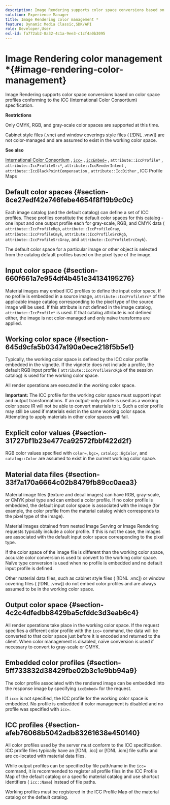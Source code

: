 ```yaml
---
description: Image Rendering supports color space conversions based on color space profiles conforming to the ICC (International Color Consortium) specification.
solution: Experience Manager
title: Image Rendering color management *
feature: Dynamic Media Classic,SDK/API
role: Developer,User
exl-id: fa772ab2-8a32-4c1a-9ee3-c1cf4a0b3095
---
```

# Image Rendering color management *{#image-rendering-color-management}

Image Rendering supports color space conversions based on color space profiles conforming to the ICC (International Color Consortium) specification.

 **Restrictions**

Only CMYK, RGB, and gray-scale color spaces are supported at this time.

Cabinet style files (.vnc) and window coverings style files ( [!DNL .vnw]) are not color-managed and are assumed to exist in the working color space.

**See also**

[International Color Consortium](https://www.color.org/index.xalter) , [ `icc=`](../../../../../ir-api/http-protocol/image-rendering-api-ref/c-ir-http-protocol-ref/c-ir-http-protocol-command-reference/r-ir-icc.md#reference-86a2fff3cef24982ad2063d977a16e06) , [ `iccEmbed=`](../../../../../ir-api/http-protocol/image-rendering-api-ref/c-ir-http-protocol-ref/c-ir-http-protocol-command-reference/r-ir-iccembed.md#reference-47a433138c7c4b29b9b29871b2491a7f) , `attribute::IccProfile*` , `attribute::IccProfileSrc*`, `attribute::IccRenderIntent` , `attribute::IccBlackPointCompensation` , `attribute::IccDither` , ICC Profile Maps

## Default color spaces {#section-8ce27edf42e746febe4654f8f19b9c0c}

Each image catalog (and the default catalog) can define a set of ICC profiles. These profiles constitute the default color spaces for this catalog - one input and one output profile each for gray-scale, RGB, and CMYK data ( `attribute::IccProfileRgb`, `attribute::IccProfileGray`, `attribute::IccProfileCmyk`, `attribute::IccProfileSrcRgb`, `attribute::IccProfileSrcGray`, and `attribute::IccProfileSrcCmyk`).

The default color space for a particular image or other object is selected from the catalog default profiles based on the pixel type of the image.

## Input color space {#section-660f661a7e954df4b451e34134195276}

Material images may embed ICC profiles to define the input color space. If no profile is embedded in a source image, `attribute::IccProfileSrc*` of the applicable image catalog corresponding to the pixel type of the source image will be used. If this attribute is not defined in the image catalog, `attribute::IccProfile*` is used. If that catalog attribute is not defined either, the image is not color-managed and only naïve transforms are applied.

## Working color space {#section-645d9cfa5b0347a190a0ece218f5b5e1}

Typically, the working color space is defined by the ICC color profile embedded in the vignette. If the vignette does not include a profile, the default RGB input profile ( `attribute::IccProfileSrcRgb` of the session catalog) is used for the working color space.

All render operations are executed in the working color space.

**Important:** The ICC profile for the working color space must support input and output transformations. If an output-only profile is used as a working color space IR will not be able to convert materials to it. Such a color profile may still be used if materials exist in the same working color space. Attempting to apply materials in other color spaces will fail.

## Explicit color values {#section-31727bf1b23e477ca92572fbbf422d2f}

RGB color values specified with `color=`, `bgc=`, `catalog::BgColor`, and `catalog::Color` are assumed to exist in the current working color space.

## Material data files {#section-33f7a170a6664c02b8479fb89cc0aea3}

Material image files (texture and decal images) can have RGB, gray-scale, or CMYK pixel type and can embed a color profile. If no color profile is embedded, the default input color space is associated with the image (for example, the color profile from the material catalog which corresponds to the pixel type of the image).

Material images obtained from nested Image Serving or Image Rendering requests typically include a color profile. If this is not the case, the images are associated with the default input color space corresponding to the pixel type.

If the color space of the image file is different than the working color space, accurate color conversion is used to convert to the working color space. Naïve type conversion is used when no profile is embedded and no default input profile is defined.

Other material data files, such as cabinet style files ( [!DNL .vnc]) or window covering files ( [!DNL .vnw]) do not embed color profiles and are always assumed to be in the working color space.

## Output color space {#section-4c2c4dfedbb8429ba5cfddc3d3eab6c4}

All render operations take place in the working color space. If the request specifies a different color profile with the `icc=` command, the data will be converted to that color space just before it is encoded and returned to the client. When color management is disabled, naïve conversion is used if necessary to convert to gray-scale or CMYK.

## Embedded color profiles {#section-5ff733832d38429fbe02b3c1e9bb94a9}

The color profile associated with the rendered image can be embedded into the response image by specifying `iccEmbed=` for the request.

If `icc=` is not specified, the ICC profile for the working color space is embedded. No profile is embedded if color management is disabled and no profile was specified with `icc=`.

## ICC profiles {#section-afeb76068b5042adb83261638e450140}

All color profiles used by the server must conform to the ICC specification. ICC profile files typically have an [!DNL .icc] or [!DNL .icm] file suffix and are co-located with material data files.

While output profiles can be specified by file path/name in the `icc=` command, it is recommended to register all profile files in the ICC Profile Map of the default catalog or a specific material catalog and use shortcut identifiers ( `icc::Name`) instead of file paths.

Working profiles must be registered in the ICC Profile Map of the material catalog or the default catalog.
